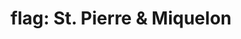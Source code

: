 ---
layout: flags
title: "flag: St. Pierre & Miquelon"
emoji: flag_st_pierre_and_miquelon
permalink: 🇵🇲.html
image: assets/img/3moji/flag_st_pierre_and_miquelon.png
---